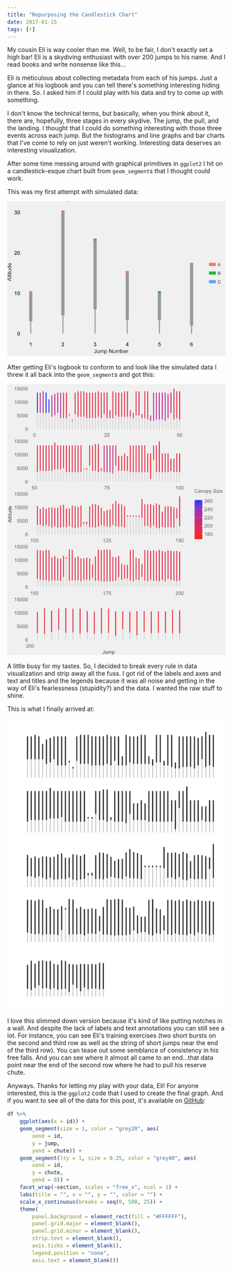 ```yaml
---
title: "Repurposing the Candlestick Chart"
date: 2017-01-15
tags: [r]
---
```


My cousin Eli is way cooler than me. Well, to be fair, I don't exactly set a high bar! Eli is a skydiving enthusiast with over 200 jumps to his name. And I read books and write nonsense like this...

Eli is meticulous about collecting metadata from each of his jumps. Just a glance at his logbook and you can tell there's something interesting hiding in there. So. I asked him if I could play with his data and try to come up with something.

I don't know the technical terms, but basically, when you think about it, there are, hopefully, three stages in every skydive. The jump, the pull, and the landing. I thought that I could do something interesting with those three events across each jump. But the histograms and line graphs and bar charts that I've come to rely on just weren't working. Interesting data deserves an interesting visualization.

After some time messing around with graphical primitives in `ggplot2` I hit on a candlestick-esque chart built from `geom_segment`s that I thought could work.

This was my first attempt with simulated data:

![](/assets/img/candle1.png)

After getting Eli's logbook to conform to and look like the simulated data I threw it all back into the `geom_segment`s and got this:

![](/assets/img/candle2.png)

A little busy for my tastes. So, I decided to break every rule in data visualization and strip away all the fuss. I got rid of the labels and axes and text and titles and the legends because it was all noise and getting in the way of Eli's fearlessness (stupidity?) and the data. I wanted the raw stuff to shine.

This is what I finally arrived at:

![](/assets/img/candle3.png)

I love this slimmed down version because it's kind of like putting notches in a wall. And despite the lack of labels and text annotations you can still see a lot. For instance, you can see Eli's training exercises (two short bursts on the second and third row as well as the string of short jumps near the end of the third row). You can tease out some semblance of consistency in his free falls. And you can see where it almost all came to an end...that data point near the end of the second row where he had to pull his reserve chute.

Anyways. Thanks for letting my play with your data, Eli! For anyone interested, this is the `ggplot2` code that I used to create the final graph. And if you want to see all of the data for this post, it's available on [GitHub](https://github.com/maxhumber/maxhumber.com/tree/master/_R):

``` r
df %>% 
    ggplot(aes(x = id)) + 
    geom_segment(size = 1, color = "grey20", aes(
        xend = id,
        y = jump, 
        yend = chute)) +
    geom_segment(lty = 1, size = 0.25, color = "grey40", aes(
        xend = id,
        y = chute, 
        yend = 0)) +
    facet_wrap(~section, scales = "free_x", ncol = 1) + 
    labs(title = "", x = "", y = "", color = "") + 
    scale_x_continuous(breaks = seq(0, 500, 25)) + 
    theme(
        panel.background = element_rect(fill = "#FFFFFF"), 
        panel.grid.major = element_blank(),
        panel.grid.minor = element_blank(),
        strip.text = element_blank(),
        axis.ticks = element_blank(),
        legend.position = "none",
        axis.text = element_blank())
```